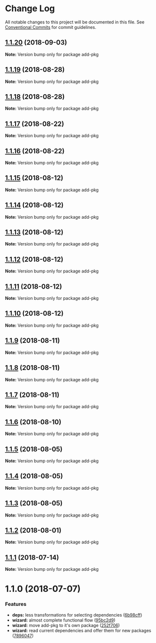 # Change Log

All notable changes to this project will be documented in this file.
See [Conventional Commits](https://conventionalcommits.org) for commit guidelines.

<a name="1.1.20"></a>
## [1.1.20](https://github.com/danielo515/packages/compare/add-pkg@1.1.19...add-pkg@1.1.20) (2018-09-03)




**Note:** Version bump only for package add-pkg

<a name="1.1.19"></a>
## [1.1.19](https://github.com/danielo515/packages/compare/add-pkg@1.1.18...add-pkg@1.1.19) (2018-08-28)




**Note:** Version bump only for package add-pkg

<a name="1.1.18"></a>
## [1.1.18](https://github.com/danielo515/packages/compare/add-pkg@1.1.17...add-pkg@1.1.18) (2018-08-28)




**Note:** Version bump only for package add-pkg

<a name="1.1.17"></a>
## [1.1.17](https://github.com/danielo515/packages/compare/add-pkg@1.1.16...add-pkg@1.1.17) (2018-08-22)




**Note:** Version bump only for package add-pkg

<a name="1.1.16"></a>
## [1.1.16](https://github.com/danielo515/packages/compare/add-pkg@1.1.15...add-pkg@1.1.16) (2018-08-22)




**Note:** Version bump only for package add-pkg

<a name="1.1.15"></a>
## [1.1.15](https://github.com/danielo515/packages/compare/add-pkg@1.1.14...add-pkg@1.1.15) (2018-08-12)




**Note:** Version bump only for package add-pkg

<a name="1.1.14"></a>
## [1.1.14](https://github.com/danielo515/packages/compare/add-pkg@1.1.13...add-pkg@1.1.14) (2018-08-12)




**Note:** Version bump only for package add-pkg

<a name="1.1.13"></a>
## [1.1.13](https://github.com/danielo515/packages/compare/add-pkg@1.1.12...add-pkg@1.1.13) (2018-08-12)




**Note:** Version bump only for package add-pkg

<a name="1.1.12"></a>
## [1.1.12](https://github.com/danielo515/packages/compare/add-pkg@1.1.10...add-pkg@1.1.12) (2018-08-12)




**Note:** Version bump only for package add-pkg

<a name="1.1.11"></a>
## [1.1.11](https://github.com/danielo515/packages/compare/add-pkg@1.1.10...add-pkg@1.1.11) (2018-08-12)




**Note:** Version bump only for package add-pkg

<a name="1.1.10"></a>
## [1.1.10](https://github.com/danielo515/packages/compare/add-pkg@1.1.9...add-pkg@1.1.10) (2018-08-12)




**Note:** Version bump only for package add-pkg

<a name="1.1.9"></a>
## [1.1.9](https://github.com/danielo515/packages/compare/add-pkg@1.1.8...add-pkg@1.1.9) (2018-08-11)




**Note:** Version bump only for package add-pkg

<a name="1.1.8"></a>
## [1.1.8](https://github.com/danielo515/packages/compare/add-pkg@1.1.7...add-pkg@1.1.8) (2018-08-11)




**Note:** Version bump only for package add-pkg

<a name="1.1.7"></a>
## [1.1.7](https://github.com/danielo515/packages/compare/add-pkg@1.1.6...add-pkg@1.1.7) (2018-08-11)




**Note:** Version bump only for package add-pkg

<a name="1.1.6"></a>
## [1.1.6](https://github.com/danielo515/packages/compare/add-pkg@1.1.5...add-pkg@1.1.6) (2018-08-10)




**Note:** Version bump only for package add-pkg

<a name="1.1.5"></a>
## [1.1.5](https://github.com/danielo515/packages/compare/add-pkg@1.1.4...add-pkg@1.1.5) (2018-08-05)




**Note:** Version bump only for package add-pkg

<a name="1.1.4"></a>
## [1.1.4](https://github.com/danielo515/packages/compare/add-pkg@1.1.3...add-pkg@1.1.4) (2018-08-05)




**Note:** Version bump only for package add-pkg

<a name="1.1.3"></a>
## [1.1.3](https://github.com/danielo515/packages/compare/add-pkg@1.1.2...add-pkg@1.1.3) (2018-08-05)




**Note:** Version bump only for package add-pkg

<a name="1.1.2"></a>
## [1.1.2](https://github.com/danielo515/packages/compare/add-pkg@1.1.1...add-pkg@1.1.2) (2018-08-01)




**Note:** Version bump only for package add-pkg

<a name="1.1.1"></a>
## [1.1.1](https://github.com/danielo515/packages/compare/add-pkg@1.1.0...add-pkg@1.1.1) (2018-07-14)




**Note:** Version bump only for package add-pkg

<a name="1.1.0"></a>
# 1.1.0 (2018-07-07)


### Features

* **deps:** less transformations for selecting dependencies ([6b98cff](https://github.com/danielo515/packages/commit/6b98cff))
* **wizard:** almost complete functional flow ([95bc2d9](https://github.com/danielo515/packages/commit/95bc2d9))
* **wizard:** move add-pkg to it's own package ([252f706](https://github.com/danielo515/packages/commit/252f706))
* **wizard:** read current dependencies and offer them for new packages ([7896047](https://github.com/danielo515/packages/commit/7896047))
